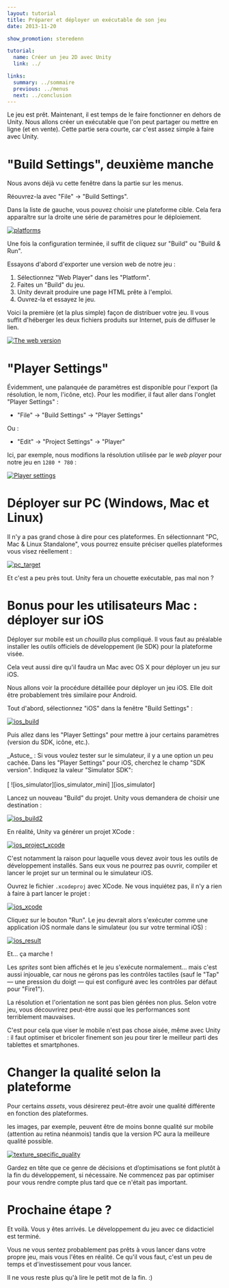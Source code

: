```yaml
---
layout: tutorial
title: Préparer et déployer un exécutable de son jeu
date: 2013-11-20

show_promotion: steredenn

tutorial:
  name: Créer un jeu 2D avec Unity
  link: ../

links:
  summary: ../sommaire
  previous: ../menus
  next: ../conclusion
---
```


Le jeu est prêt. Maintenant, il est temps de le faire fonctionner en dehors de Unity. Nous allons créer un exécutable que l'on peut partager ou mettre en ligne (et en vente). Cette partie sera courte, car c'est assez simple à faire avec Unity.

# "Build Settings", deuxième manche

Nous avons déjà vu cette fenêtre dans la partie sur les menus.

Réouvrez-la avec "File" -> "Build Settings".

Dans la liste de gauche, vous pouvez choisir une plateforme cible. Cela fera apparaître sur la droite une série de paramètres pour le déploiement.

[ ![platforms][platforms] ][platforms]

Une fois la configuration terminée, il suffit de cliquez sur "Build" ou "Build & Run".

Essayons d'abord d'exporter une version web de notre jeu :

1. Sélectionnez "Web Player" dans les "Platform".
2. Faites un "Build" du jeu.
3. Unity devrait produire une page HTML prête à l'emploi.
4. Ouvrez-la et essayez le jeu.

Voici la première (et la plus simple) façon de distribuer votre jeu. Il vous suffit d'héberger les deux fichiers produits sur Internet, puis de diffuser le lien.

[ ![The web version][web_result] ][web_result]

# "Player Settings"

Évidemment, une palanquée de paramètres est disponible pour l'export (la résolution, le nom, l'icône, etc). Pour les modifier, il faut aller dans l'onglet "Player Settings" :

* "File" -> "Build Settings" -> "Player Settings"

Ou :

* "Edit" -> "Project Settings" -> "Player"

Ici, par exemple, nous modifions la résolution utilisée par le _web player_ pour notre jeu en `1280 * 780` :

[ ![Player settings][player_settings] ][player_settings]

# Déployer sur PC (Windows, Mac et Linux)

Il n'y a pas grand chose à dire pour ces plateformes. En sélectionnant  "PC, Mac & Linux Standalone", vous pourrez ensuite préciser quelles plateformes vous visez réellement :

[ ![pc_target][pc_target] ][pc_target]

Et c'est a peu près tout. Unity fera un chouette exécutable, pas mal non ?

# Bonus pour les utilisateurs Mac : déployer sur iOS

Déployer sur mobile est un _chouilla_ plus compliqué. Il vous faut au préalable installer les outils officiels de développement (le SDK) pour la plateforme visée.

Cela veut aussi dire qu'il faudra un Mac avec OS X pour déployer un jeu sur iOS.

Nous allons voir la procédure détaillée pour déployer un jeu iOS. Elle doit être probablement très similaire pour Android.

Tout d'abord, sélectionnez "iOS" dans la fenêtre "Build Settings" :

[ ![ios_build][ios_build] ][ios_build]

Puis allez dans les "Player Settings" pour mettre à jour certains paramètres (version du SDK, icône, etc.).

<md-note>
_Astuce_ : Si vous voulez tester sur le simulateur, il y a une option un peu cachée. Dans les "Player Settings" pour iOS, cherchez le champ "SDK version". Indiquez la valeur "Simulator SDK":
<br/><br />
[ ![ios_simulator][ios_simulator_mini] ][ios_simulator]
<br />
</md-note>

Lancez un nouveau "Build" du projet. Unity vous demandera de choisir une destination :

[ ![ios_build2][ios_build2] ][ios_build2]

En réalité, Unity va générer un projet XCode :

[ ![ios_project_xcode][ios_project_xcode] ][ios_project_xcode]

C'est notamment la raison pour laquelle vous devez avoir tous les outils de développement installés. Sans eux vous ne pourrez pas ouvrir, compiler et lancer le projet sur un terminal ou le simulateur iOS.

Ouvrez le fichier `.xcodeproj` avec XCode. Ne vous inquiétez pas, il n'y a rien à faire à part lancer le projet :

[ ![ios_xcode][ios_xcode] ][ios_xcode]

Cliquez sur le bouton "Run". Le jeu devrait alors s'exécuter comme une application iOS normale dans le simulateur (ou sur votre terminal iOS) :

[ ![ios_result][ios_result] ][ios_result]

Et… ça marche !

Les _sprites_ sont bien affichés et le jeu s'exécute normalement... mais c'est aussi injouable, car nous ne gérons pas les contrôles tactiles (sauf le "Tap" — une pression du doigt — qui est configuré avec les contrôles par défaut pour "Fire1").

La résolution et l'orientation ne sont pas bien gérées non plus. Selon votre jeu, vous découvrirez peut-être aussi que les performances sont terriblement mauvaises.

C'est pour cela que viser le mobile n'est pas chose aisée, même avec Unity : il faut optimiser et bricoler finement son jeu pour tirer le meilleur parti des tablettes et smartphones.

# Changer la qualité selon la plateforme

Pour certains _assets_, vous désirerez peut-être avoir une qualité différente en fonction des plateformes.

les images, par exemple, peuvent être de moins bonne qualité sur mobile (attention au retina néanmois) tandis que la version PC aura la meilleure qualité possible.

[ ![texture_specific_quality][texture_specific_quality] ][texture_specific_quality]

Gardez en tête que ce genre de décisions et d’optimisations se font plutôt à la fin du développement, si nécessaire. Ne commencez pas par optimiser pour vous rendre compte plus tard que ce n'était pas important.

# Prochaine étape ?

Et voilà. Vous y êtes arrivés. Le développement du jeu avec ce didacticiel est terminé.

Vous ne vous sentez probablement pas prêts à vous lancer dans votre propre jeu, mais vous l'êtes en réalité. Ce qu'il vous faut, c'est un peu de temps et d'investissement pour vous lancer.

Il ne vous reste plus qu'à lire le petit mot de la fin. :)


[platforms]: ../../2d-game-unity/deployment/-img/platforms.png
[web_result]: ../../2d-game-unity/deployment/-img/web_result.png
[player_settings]: ../../2d-game-unity/deployment/-img/player_settings.png
[pc_target]: ../../2d-game-unity/deployment/-img/pc_target.png
[texture_specific_quality]: ../../2d-game-unity/deployment/-img/texture_specific_quality.png

[ios_build]: ../../2d-game-unity/deployment/-img/ios_build.png
[ios_build2]: ../../2d-game-unity/deployment/-img/ios_build_2.png
[ios_project_xcode]: ../../2d-game-unity/deployment/-img/ios_project_xcode.png
[ios_simulator]: ../../2d-game-unity/deployment/-img/ios_simulator.png
[ios_simulator_mini]: ../../2d-game-unity/deployment/-img/ios_simulator_mini.png
[ios_xcode]: ../../2d-game-unity/deployment/-img/ios_xcode.png
[ios_result]: ../../2d-game-unity/deployment/-img/ios_result.png

